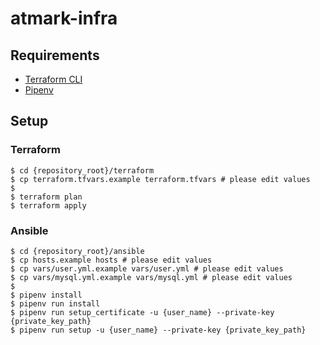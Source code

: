 # atmark-infra

## Requirements

- [Terraform CLI](https://www.terraform.io/docs/cli-index.html)
- [Pipenv](https://pipenv-ja.readthedocs.io/ja/translate-ja/)

## Setup

### Terraform

```console
$ cd {repository_root}/terraform
$ cp terraform.tfvars.example terraform.tfvars # please edit values
$
$ terraform plan
$ terraform apply
```

### Ansible

```console
$ cd {repository_root}/ansible
$ cp hosts.example hosts # please edit values
$ cp vars/user.yml.example vars/user.yml # please edit values
$ cp vars/mysql.yml.example vars/mysql.yml # please edit values
$
$ pipenv install
$ pipenv run install
$ pipenv run setup_certificate -u {user_name} --private-key {private_key_path}
$ pipenv run setup -u {user_name} --private-key {private_key_path}
```
